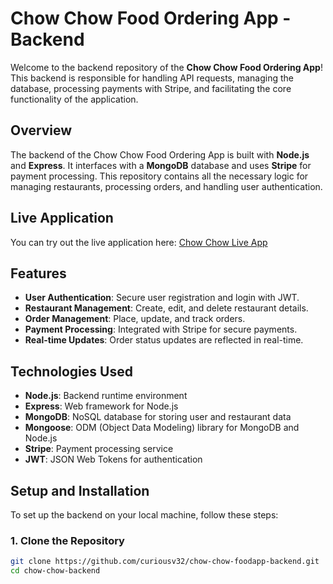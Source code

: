 # Chow Chow Food Ordering App - Backend

Welcome to the backend repository of the **Chow Chow Food Ordering App**! This backend is responsible for handling API requests, managing the database, processing payments with Stripe, and facilitating the core functionality of the application.

## Overview

The backend of the Chow Chow Food Ordering App is built with **Node.js** and **Express**. It interfaces with a **MongoDB** database and uses **Stripe** for payment processing. This repository contains all the necessary logic for managing restaurants, processing orders, and handling user authentication.

## Live Application

You can try out the live application here: [Chow Chow Live App](https://chow-chow-foodapp-frontend.onrender.com)

## Features

- **User Authentication**: Secure user registration and login with JWT.
- **Restaurant Management**: Create, edit, and delete restaurant details.
- **Order Management**: Place, update, and track orders.
- **Payment Processing**: Integrated with Stripe for secure payments.
- **Real-time Updates**: Order status updates are reflected in real-time.

## Technologies Used

- **Node.js**: Backend runtime environment
- **Express**: Web framework for Node.js
- **MongoDB**: NoSQL database for storing user and restaurant data
- **Mongoose**: ODM (Object Data Modeling) library for MongoDB and Node.js
- **Stripe**: Payment processing service
- **JWT**: JSON Web Tokens for authentication

## Setup and Installation

To set up the backend on your local machine, follow these steps:

### 1. Clone the Repository

```bash
git clone https://github.com/curiousv32/chow-chow-foodapp-backend.git
cd chow-chow-backend
```
